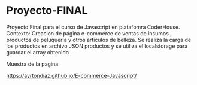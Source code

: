 # Proyecto-FINAL
Proyecto Final para el curso de Javascript en platafomra CoderHouse.
Contexto:
Creacion de página e-commerce de ventas de insumos , productos de peluqueria y otros articulos de belleza.
Se realiza la carga de los productos en archivo JSON productos y se utiliza el localstorage para guardar el array obtenido

Muestra de la pagina:

https://ayrtondiaz.github.io/E-commerce-Javascript/